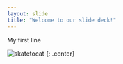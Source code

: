 ```yaml
---
layout: slide
title: "Welcome to our slide deck!"
---
```


My first line

![skatetocat](https://octodex.github.com/images/skatetocat.png)
{: .center}
